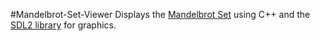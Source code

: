 #Mandelbrot-Set-Viewer
Displays the [Mandelbrot Set](https://en.wikipedia.org/wiki/Mandelbrot_set) using C++ and the [SDL2 library](https://www.libsdl.org/download-2.0.php) for graphics.
